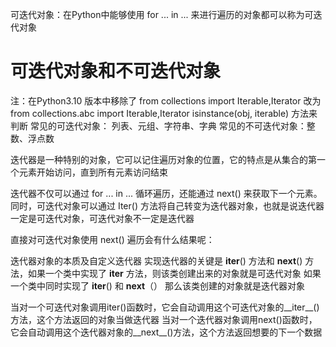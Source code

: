 可迭代对象：在Python中能够使用 for ... in ... 来进行遍历的对象都可以称为可迭代对象
# 可迭代对象和不可迭代对象
注：在Python3.10 版本中移除了 from collections import Iterable,Iterator 改为 from collections.abc import Iterable,Iterator
isinstance(obj, iterable) 方法来判断
常见的可迭代对象： 列表、元组、字符串、字典
常见的不可迭代对象：整数、浮点数

迭代器是一种特别的对象，它可以记住遍历对象的位置，它的特点是从集合的第一个元素开始访问，直到所有元素访问结束

迭代器不仅可以通过 for ... in ... 循环遍历，还能通过 next() 来获取下一个元素。同时，可迭代对象可以通过 Iter() 方法将自己转变为迭代器对象，也就是说迭代器一定是可迭代对象，可迭代对象不一定是迭代器

直接对可迭代对象使用 next() 遍历会有什么结果呢：

迭代器对象的本质及自定义迭代器
实现迭代器的关键是 __iter__() 方法和 __next__() 方法，如果一个类中实现了 __iter__ 方法，则该类创建出来的对象就是可迭代对象
如果一个类中同时实现了 __iter__() 和 __next__（） 那么该类创建的对象就是迭代器对象

当对一个可迭代对象调用iter()函数时，它会自动调用这个可迭代对象的__iter__()方法，这个方法返回的对象当做迭代器
当对一个迭代器对象调用next()函数时，它会自动调用这个迭代器对象的__next__()方法，这个方法返回想要的下一个数据

